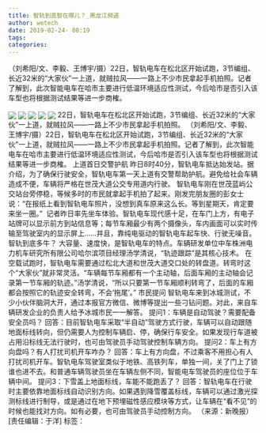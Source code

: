 ```yaml
---
title: 智轨到底智在哪儿？_黑龙江频道
author: wetech
date: 2019-02-24- 08:19
tags: 
categories: 
---
```

（刘希阳/文、李毅、王博宇/摄）22日，智轨电车在松北区开始试跑，3节编组、长近32米的“大家伙”一上道，就贼拉风——一路上不少市民拿起手机拍照。记者了解到，此次智能电车在哈市主要进行低温环境适应性测试，今后哈市是否引入该车型也将根据测试结果等进一步商榷。
<!-- more -->
                
<img align="center" border="0" src="http://p3.ifengimg.com/a/2019_09/a446e85a5cd2cb6_size128_w302_h182.png" />
                
<img align="center" border="0" src="http://p0.ifengimg.com/a/2019_09/c13cca7b0135780_size118_w301_h182.png" />
            
<img align="center" border="0" src="http://p2.ifengimg.com/a/2019_09/0cba665663ee776_size126_w300_h178.png" />
<img align="center" border="0" src="http://p3.ifengimg.com/a/2019_09/089e87317e85369_size112_w291_h179.png" />
<img align="center" border="0" src="http://p2.ifengimg.com/a/2016/0810/204c433878d5cf9size1_w16_h16.png" />
22日，智轨电车在松北区开始试跑，3节编组、长近32米的“大家伙”一上道，就贼拉风——一路上不少市民拿起手机拍照。
（刘希阳/文、李毅、王博宇/摄）22日，智轨电车在松北区开始试跑，3节编组、长近32米的“大家伙”一上道，就贼拉风——一路上不少市民拿起手机拍照。记者了解到，此次智能电车在哈市主要进行低温环境适应性测试，今后哈市是否引入该车型也将根据测试结果等进一步商榷。
上道首日交警护航
昨日8时40分，智轨电车抵达始发站。据介绍，为了确保行驶安全，智轨电车第一天上道有交警帮助护航。避免给社会车辆造成不便，车辆将严格在世茂大道公交专用道内行驶。
智轨电车刚在世茂蓝屿公交站台旁停稳，等候多时的市民就拿起手机拍了起来。刚发完朋友圈的彭女士说：“在报纸上看到智轨电车照片，没想到真车原来这么长。等到星期天，肯定要来坐一圈。” 
记者昨日率先坐车体验。智轨电车现代感十足，在车门上方，有电子站牌可以显示前方到站信息等；每节车厢最少有两个摄像头，车内画面可以实时传输至驾驶室内的显示屏上……并且，靠纯电驱动的智轨电车起车快、行驶无噪音。
智轨到底多牛？
大容量、速度快，是智轨电车的特点。车辆研发单位中车株洲电力机车研究所有限公司哈尔滨项目经理汤学清说，“轨迹跟踪”是其核心技术。
在空载试跑时，智轨电车需要通过松北大道和世茂大道交口处的转盘道。转弯时这个“大家伙”就非常灵活。“车辆每节车厢都有一个主动轴，后面车厢的主动轴会记录第一节车厢的轨迹。”汤学清说，“所以只要第一节车厢顺利转弯了，后面的车厢都会按照它的轨迹安全转弯，不会‘拖尾’。”
市民提问
智轨电车来到冰城测试，不少小伙伴脑洞大开，通过本报官方微信、微博等提出一些刁钻问题。对此，来自车辆研发企业的负责人给予冰城市民一一解答。
提问1：车辆是自动驾驶？需要配备安全员吗？
回答：目前智轨电车采取“半自动”驾驶方式行驶，车辆可以自动跟随地面标线转向，但仍需要人为控制车辆启、停，确保行车安全。如果发现行车道被占用沿标线无法行驶时，也可由驾驶员手动驾驶控制车辆方向。
提问2：车上有方向盘吗？有人打扰司机开车咋办？
回答：车上有方向盘，不过乘客不用担心有人打扰司机开车。智轨电车驾驶室类似于地铁、高铁列车，单独一间，关了门上了锁谁也进不去。和普通车辆驾驶员坐在车辆左侧不同，智能电车驾驶员的座位位于车辆中间。
提问3：下雪盖上地面标线，车能不能跑丢了？
回答：智轨电车在行驶时主要依靠地面标线自动识别方向。如果遇到降雪覆盖标线，车辆可以通过激光探测标线进行制导，或是通过在地下预埋磁性感应模块等方式，让车辆在“看不见”的时候也能找对方向。如有必要，也可由驾驶员手动控制方向。
（来源：新晚报）
[责任编辑：于洋]
标签：
 
 
 
             

